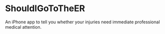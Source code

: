 # ShouldIGoToTheER
An iPhone app to tell you whether your injuries need immediate professional medical attention.

